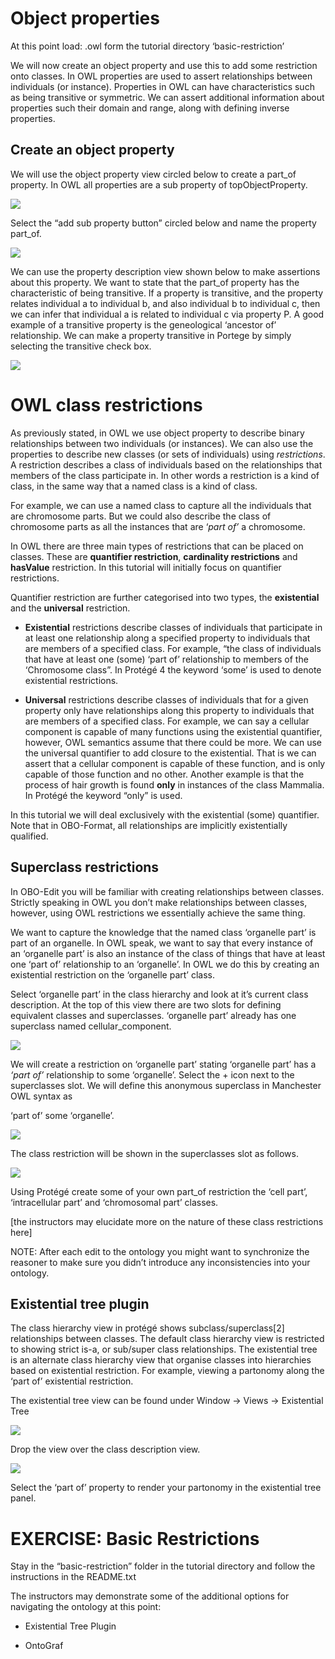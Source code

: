Object properties
=================

At this point load: .owl form the tutorial directory ‘basic-restriction’

We will now create an object property and use this to add some restriction onto classes. In OWL properties are used to assert relationships between individuals (or instance). Properties in OWL can have characteristics such as being transitive or symmetric. We can assert additional information about properties such their domain and range, along with defining inverse properties.

Create an object property
-------------------------

We will use the object property view circled below to create a part\_of property. In OWL all properties are a sub property of topObjectProperty.

![](./media/image39.png)

Select the “add sub property button” circled below and name the property part\_of.

![](./media/image40.png)

We can use the property description view shown below to make assertions about this property. We want to state that the part\_of property has the characteristic of being transitive. If a property is transitive, and the property relates individual a to individual b, and also individual b to individual c, then we can infer that individual a is related to individual c via property P. A good example of a transitive property is the geneological ‘ancestor of’ relationship. We can make a property transitive in Portege by simply selecting the transitive check box.

![](./media/image41.png)

OWL class restrictions
======================

As previously stated, in OWL we use object property to describe binary relationships between two individuals (or instances). We can also use the properties to describe new classes (or sets of individuals) using *restrictions*. A restriction describes a class of individuals based on the relationships that members of the class participate in. In other words a restriction is a kind of class, in the same way that a named class is a kind of class.

For example, we can use a named class to capture all the individuals that are chromosome parts. But we could also describe the class of chromosome parts as all the instances that are ‘*part of’* a chromosome.

In OWL there are three main types of restrictions that can be placed on classes. These are **quantifier restriction**, **cardinality restrictions** and **hasValue** restriction. In this tutorial will initially focus on quantifier restrictions.

Quantifier restriction are further categorised into two types, the **existential** and the **universal** restriction.

-   **Existential** restrictions describe classes of individuals that participate in at least one relationship along a specified property to individuals that are members of a specified class. For example, “the class of individuals that have at least one (some) ‘part of’ relationship to members of the ‘Chromosome class”. In Protégé 4 the keyword ‘some’ is used to denote existential restrictions.

-   **Universal** restrictions describe classes of individuals that for a given property only have relationships along this property to individuals that are members of a specified class. For example, we can say a cellular component is capable of many functions using the existential quantifier, however, OWL semantics assume that there could be more. We can use the universal quantifier to add closure to the existential. That is we can assert that a cellular component is capable of these function, and is only capable of those function and no other. Another example is that the process of hair growth is found **only** in instances of the class Mammalia. In Protégé the keyword “only” is used.

In this tutorial we will deal exclusively with the existential (some) quantifier. Note that in OBO-Format, all relationships are implicitly existentially qualified.

Superclass restrictions
-----------------------

In OBO-Edit you will be familiar with creating relationships between classes. Strictly speaking in OWL you don’t make relationships between classes, however, using OWL restrictions we essentially achieve the same thing.

We want to capture the knowledge that the named class ‘organelle part’ is part of an organelle. In OWL speak, we want to say that every instance of an ‘organelle part’ is also an instance of the class of things that have at least one ‘part of’ relationship to an ‘organelle’. In OWL we do this by creating an existential restriction on the ‘organelle part’ class.

Select ‘organelle part’ in the class hierarchy and look at it’s current class description. At the top of this view there are two slots for defining equivalent classes and superclasses. ‘organelle part’ already has one superclass named cellular\_component.

![](./media/image42.png)

We will create a restriction on ‘organelle part’ stating ‘organelle part’ has a *‘part of’* relationship to some ‘organelle’. Select the + icon next to the superclasses slot. We will define this anonymous superclass in Manchester OWL syntax as

‘part of’ some ‘organelle’.

![](./media/image43.png)

The class restriction will be shown in the superclasses slot as follows.

![](./media/image44.png)

Using Protégé create some of your own part\_of restriction the ‘cell part’, ‘intracellular part’ and ‘chromosomal part’ classes.

\[the instructors may elucidate more on the nature of these class restrictions here\]

NOTE: After each edit to the ontology you might want to synchronize the reasoner to make sure you didn’t introduce any inconsistencies into your ontology.

Existential tree plugin
-----------------------

The class hierarchy view in protégé shows subclass/superclass[2] relationships between classes. The default class hierarchy view is restricted to showing strict is-a, or sub/super class relationships. The existential tree is an alternate class hierarchy view that organise classes into hierarchies based on existential restriction. For example, viewing a partonomy along the ‘part of’ existential restriction.

The existential tree view can be found under Window -&gt; Views -&gt; Existential Tree

![](./media/image45.png)

Drop the view over the class description view.

![](./media/image46.png)

Select the ‘part of’ property to render your partonomy in the existential tree panel.

EXERCISE: Basic Restrictions
============================

Stay in the “basic-restriction” folder in the tutorial directory and follow the instructions in the README.txt

The instructors may demonstrate some of the additional options for navigating the ontology at this point:

-   Existential Tree Plugin

-   OntoGraf
